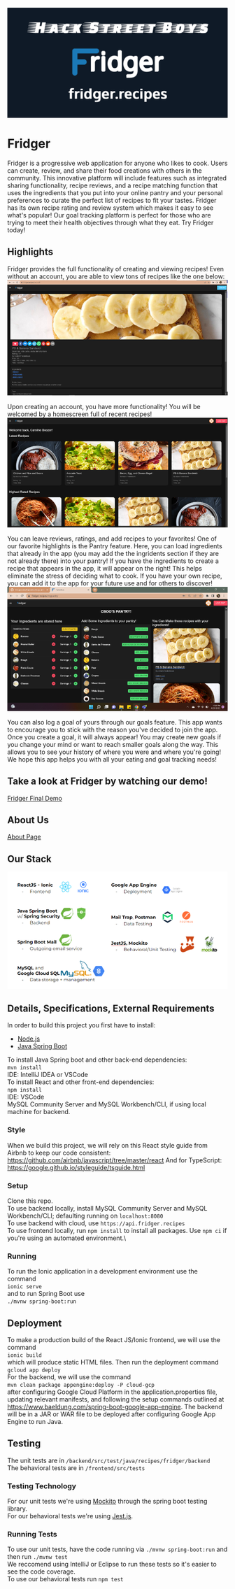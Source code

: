 ![alt text](/Documentation/branding/banner.png)
# Fridger
Fridger is a progressive web application for anyone who likes to cook. Users can create, review, and share their food creations with others in the community. This innovative platform will include features such as integrated sharing functionality, recipe reviews, and a recipe matching function that uses the ingredients that you put into your online pantry and your personal preferences to curate the perfect list of recipes to fit your tastes. Fridger has its own recipe rating and review system which makes it easy to see what's popular! Our goal tracking platform is perfect for those who are trying to meet their health objectives through what they eat. Try Fridger today!
## Highlights
Fridger provides the full functionality of creating and viewing recipes! Even without an account, you are able to view tons of recipes like the one below:
![pb&banana](/Documentation/branding/pb&banana.png)

Upon creating an account, you have more functionality! You will be welcomed by a homescreen full of recent recipes!
![loggedin](/Documentation/branding/loggedin.png)

You can leave reviews, ratings, and add recipes to your favorites!
One of our favorite highlights is the Pantry feature. Here, you can load ingredients that already in the app (you may add the the ingridents section if they are not already there) into your pantry! If you have the ingredients to create a recipe that appears in the app, it will appear on the right! This helps eliminate the stress of deciding what to cook. If you have your own recipe, you can add it to the app for your future use and for others to discover!
![pantry-updated](/Documentation/branding/pantry.png)

You can also log a goal of yours through our goals feature. This app wants to encourage you to stick with the reason you've decided to join the app. Once you create a goal, it will always appear! You may create new goals if you change your mind or want to reach smaller goals along the way. This allows you to see your history of where you were and where you're going!
We hope this app helps you with all your eating and goal tracking needs!
## Take a look at Fridger by watching our demo!
[Fridger Final Demo](https://youtu.be/dtmCk0hUBsU)
## About Us
[About Page](./about.html)
## Our Stack
![stack](/Documentation/branding/tech_stack.png)
## Details, Specifications, External Requirements
In order to build this project you first have to install:
* [Node.js](https://nodejs.org/en/)
* [Java Spring Boot](https://spring.io/projects/spring-boot)

To install Java Spring boot and other back-end dependencies: \
`mvn install` \
IDE: IntelliJ IDEA or VSCode \
To install React and other front-end dependencies: \
`npm install` \
IDE: VSCode\
MySQL Community Server and MySQL Workbench/CLI, if using local machine for backend.
### Style
When we build this project, we will rely on this React style guide from Airbnb to keep our code consistent: 
<https://github.com/airbnb/javascript/tree/master/react>
And for TypeScript:
https://google.github.io/styleguide/tsguide.html
### Setup
Clone this repo.\
To use backend locally, install MySQL Community Server and MySQL Workbench/CLI; defaulting running on `localhost:8080`\
To use backend with cloud, use `https://api.fridger.recipes` \
To use frontend locally, run `npm install` to install all packages. Use `npm ci` if you're using an automated environment.\
### Running
To run the Ionic application in a development environment use the command \
`ionic serve` \
and to run Spring Boot use \
`./mvnw spring-boot:run`
## Deployment
To make a production build of the React JS/Ionic frontend, we will use the command \
`ionic build` \
which will produce static HTML files. 
Then run the deployment command\
`gcloud app deploy`\
For the backend, we will use the command \
`mvn clean package appengine:deploy -P cloud-gcp` \
after configuring Google Cloud Platform in the application.properties file, updating relevant manifests, and following the setup commands outlined at https://www.baeldung.com/spring-boot-google-app-engine. The backend will be in a JAR or WAR file to be deployed after configuring Google App Engine to run Java.
## Testing
The unit tests are in `/backend/src/test/java/recipes/fridger/backend`\
The behavioral tests are in `/frontend/src/tests`
### Testing Technology
For our unit tests we're using [Mockito](https://site.mockito.org/) through the spring boot testing library.\
For our behavioral tests we're using [Jest.js](https://jestjs.io/docs/tutorial-react).
### Running Tests
To use our unit tests, have the code running via `./mvnw spring-boot:run` and then run `./mvnw test`\
We reccomend using IntelliJ or Eclipse to run these tests so it's easier to see the code coverage.\
To use our behavioral tests run `npm test`
